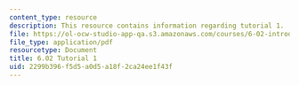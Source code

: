 ```yaml
---
content_type: resource
description: This resource contains information regarding tutorial 1.
file: https://ol-ocw-studio-app-qa.s3.amazonaws.com/courses/6-02-introduction-to-eecs-ii-digital-communication-systems-fall-2012/2299b396f5d5a0d5a18f2ca24ee1f43f_MIT6_02F12_tutor01.pdf
file_type: application/pdf
resourcetype: Document
title: 6.02 Tutorial 1
uid: 2299b396-f5d5-a0d5-a18f-2ca24ee1f43f
---
```

